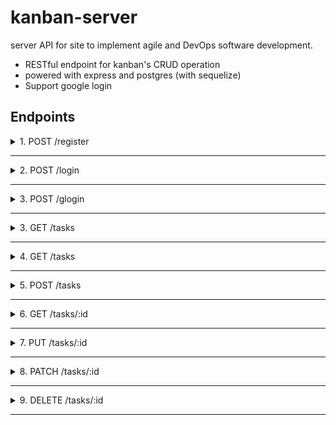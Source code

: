 # kanban-server
server API for  site to implement agile and DevOps software development.

* RESTful endpoint for kanban's CRUD operation
* powered with express and postgres (with sequelize)
* Support google login

## Endpoints

<details>
<summary>1. POST /register</summary>

&nbsp;

> Register a new user

&nbsp;

**Request Body**
``` JS
{
  username: "otong322"
  email: "otong@mail.com",
  password: "pass123"
}
```

**Response (201)**
``` JSON
{
  "id": 1,
  "username": "otong322",
  "email": "otong@mail.com"
}
```
</details>

---

<details>
<summary>2. POST /login</summary>

&nbsp;

> Login a user

&nbsp;

**Request Body**
``` JS
{
  username: "lilynano",
  password: "lilily"
}
```

**Response (200)**
``` JSON
{
    "access_token": "eyJhbGciOiJIUzI1NiIsInR5cCI6IkpXVCJ9.eyJpZCI6MSwidXNlcm5hbWUiOiJsaWx5bmFubyIsImlhdCI6MTYxNzcwMjYwNX0.qjLvckyJeKDSlYKZDqZiAHqazqiUU_zzFNYdu3uXD08",

    "username": "lilynano"
```

**Response (400) (id and/or password isn't matched with any user)**
``` JSON
{
  "error": "Incorrect Username or Password"
}
```

</details>

---

<details>
<summary>3. POST /glogin</summary>

&nbsp;

> Login a user ( and register it if that email is not used yet) with Google Account

&nbsp;

**Request Body**
``` JS
{
  id_token: "<your generated id_token after successfully logging in with google account>",
}
```

**Response (200)**
``` JSON
{
  "access_token": "eyJhbGciOiJIUzI1NiIsInR5cCI6IkpXVCJ9.eyJpZCI6MSwiaWF0IjoxNjE3MTgyNjI4fQ.DvuE-I-jCpYGO2uNM5_ZRxfI4DUBaOQqEIeK8Rr_hN8",
  "username": "<your email OR your current username that was registered before by using that gmail>"
}
```

</details>

---
<details>
<summary>3. GET /tasks</summary>

&nbsp;

> View All Tasks 

&nbsp;

**Request Header**
``` JSON
{
  "access_token": "<your access token>"
}
```

**Response (200)**
``` JSON
[
    {
        "id": 1,
        "title": "Kanban portfolio!",
        "category": "doing",
        "due": "2021-04-09",
        "UserId": 2,
        "createdAt": "2021-04-06T08:37:40.784Z",
        "updatedAt": "2021-04-06T08:37:40.784Z"
    },
    {
        "id": 2,
        "title": "grinding gbf!?",
        "category": "backlog",
        "due": "2021-04-30",
        "UserId": 3,
        "createdAt": "2021-04-06T08:37:40.784Z",
        "updatedAt": "2021-04-06T08:37:40.784Z"
    },
    {
        "id": 3,
        "title": "Todo portfolio!",
        "category": "done",
        "due": "2021-04-03",
        "UserId": 2,
        "createdAt": "2021-04-06T08:37:40.784Z",
        "updatedAt": "2021-04-06T08:37:40.784Z"
    }
]
```
</details>

---

<details>
<summary>4. GET /tasks</summary>

&nbsp;

> View All Tasks 

&nbsp;

**Request Header**
``` JSON
{
  "access_token": "<your access token>"
}
```

**Response (200)**
``` JSON
[
    {
        "id": 1,
        "title": "Kanban portfolio!",
        "category": "doing",
        "due": "2021-04-09",
        "UserId": 2,
        "createdAt": "2021-04-06T08:37:40.784Z",
        "updatedAt": "2021-04-06T08:37:40.784Z"
    },
    {
        "id": 2,
        "title": "grinding gbf!?",
        "category": "backlog",
        "due": "2021-04-30",
        "UserId": 3,
        "createdAt": "2021-04-06T08:37:40.784Z",
        "updatedAt": "2021-04-06T08:37:40.784Z"
    },
    {
        "id": 3,
        "title": "Todo portfolio!",
        "category": "done",
        "due": "2021-04-03",
        "UserId": 2,
        "createdAt": "2021-04-06T08:37:40.784Z",
        "updatedAt": "2021-04-06T08:37:40.784Z"
    }
]
```
</details>

---

<details>
<summary>5. POST /tasks</summary>

&nbsp;

> Add a new task 

&nbsp;

**Request Header**
``` JSON
{
  "access_token": "<your access token>"
}
```

**Request Parameters**
``` JSON
{
  "id": "<Task id that you want to get>"
}
```

**Response (201)**
``` JSON
{
    "id": 5,
    "title": "iseng buat coba",
    "category": "backlog",
    "due": "2021-05-05",
    "UserId": 1,
    "updatedAt": "2021-06-06T09:54:55.311Z",
    "createdAt": "2021-06-06T09:54:55.311Z"
}
```
**Response (404) (empty title and invalid due date)**
``` JSON
{
    "error": [
        "Title can't be empty",
        "Due Date must be a date string"
    ]
}
```
</details>

---
<details>
<summary>6. GET /tasks/:id</summary>

&nbsp;

> View one task with matched Id

&nbsp;

**Request Header**
``` JSON
{
  "access_token": "<your access token>"
}
```

**Response (200)**
``` JSON
  {
    "id": 1,
    "title": "Kanban portfolio!",
    "category": "doing",
    "due": "2021-04-09",
    "UserId": 2,
    "createdAt": "2021-04-06T08:37:40.784Z",
    "updatedAt": "2021-04-06T08:37:40.784Z"
  }
```

**Response (404) (id isn't matched with any task)**
``` JSON
{
    "error": "Task with this id is not found"
}
```

</details>

---

<details>
<summary>7. PUT /tasks/:id</summary>

&nbsp;

> Update a tasks's title and/or due

&nbsp;

**Request Header**
``` JSON
{
  "access_token": "<your access token>"
}
```
**Request Parameters**
``` JSON
{
  "id": "<Task id that you want to update>"
}
```

**Request Body**
``` JS
{
  title: "diganti!! oleh admin",
  due: "2022-01-01",
}
```
**Response (200)**
``` JSON
{
    "id": 6,
    "title": "diganti!! oleh admin",
    "category": "backlog",
    "due": "2022-01-01",
    "UserId": 1,
    "createdAt": "2021-04-06T09:58:04.175Z",
    "updatedAt": "2021-04-06T09:58:14.971Z"
}
```
**Response (400) (empty date)**
``` JSON
{
    "error": [
        "Due Date must be a date string"
    ]
}
```
**Response (404) (id isn't matched with any task)**
``` JSON
{
    "error": "Task with this id is not found"
}
```
</details>

---

<details>
<summary>8. PATCH /tasks/:id</summary>

&nbsp;

>Change a task's category

&nbsp;

**Request Header**
``` JSON
{
  "access_token": "<your access token>"
}
```

**Request Parameters**
``` JSON
{
  "id": "<Task id that you want to switch>"
}
```

**Request Body**
``` JS
{
  category: "todo",
}
```

**Response (200) (with params id = 3)**
``` JSON
{
    "id": 6,
    "title": "diganti!! oleh admin",
    "category": "todo",
    "due": "2022-01-01",
    "UserId": 1,
    "createdAt": "2021-04-06T09:58:04.175Z",
    "updatedAt": "2021-04-06T10:01:47.147Z"
}
```

**Response (404) (id isn't matched with any todo)**
``` JSON
{
    "error": "Task with this id is not found"
}
```
</details>

---

<details>
<summary>9. DELETE /tasks/:id</summary>

&nbsp;

> Delete a task

&nbsp;

**Request Header**
``` JSON
{
  "access_token": "<your access token>"
}
```

**Request Parameters**
``` JSON
{
  "id": "<Task id that you want to delete>"
}
```

**Response (200) (with params id = 5)**
``` JSON
{
    "message": "Task with id 5 is successfully deleted"
}
```

**Response (404) (id isn't matched with any task)**
``` JSON
{
    "error": "Task with this id is not found"
}
```
</details>

---

